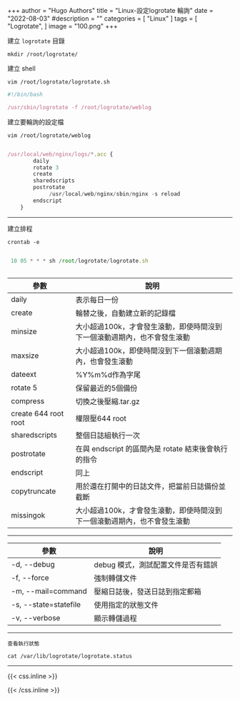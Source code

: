 +++
author = "Hugo Authors"
title = "Linux-設定logrotate 輪詢"
date = "2022-08-03"
#description = ""
categories = [
    "Linux"
]
tags = [
    "Logrotate",
]
image = "100.png"
+++


建立 `logrotate` 目錄

    mkdir /root/logrotate/

建立 shell
    
    vim /root/logrotate/logrotate.sh
    
```javascript
#!/bin/bash

/usr/sbin/logrotate -f /root/logrotate/weblog

```
     
建立要輪詢的設定檔

    vim /root/logrotate/weblog
    
```javascript

/usr/local/web/nginx/logs/*.acc {
        daily
        rotate 3
        create
        sharedscripts
        postrotate
             /usr/local/web/nginx/sbin/nginx -s reload
        endscript
    }   
```
    
---
    
建立排程

    crontab -e
    
```javascript

 10 05 * * * sh /root/logrotate/logrotate.sh
 
```

| 參數 | 說明 |
| --- | --- |
| daily | 表示每日一份 |
| create | 輪替之後，自動建立新的記錄檔 |
| minsize | 大小超過100k，才會發生滾動，即使時間沒到下一個滾動週期內，也不會發生滾動 |
| maxsize | 大小超過100k，即使時間沒到下一個滾動週期內，也會發生滾動 |
| dateext | %Y%m%d作為字尾 |
| rotate 5 | 保留最近的5個備份 |
| compress | 切換之後壓縮.tar.gz |
| create 644 root root | 權限壓644 root |
| sharedscripts | 整個日誌組執行一次 |
| postrotate | 在與 endscript 的區間內是 rotate 結束後會執行的指令 |
| endscript | 同上 |
| copytruncate | 用於還在打開中的日誌文件，把當前日誌備份並截斷 |
| missingok | 大小超過100k，才會發生滾動，即使時間沒到下一個滾動週期內，也不會發生滾動 |

---

| 參數 | 說明 |
| --- | --- |
| -d, --debug | debug 模式，測試配置文件是否有錯誤 |
| -f, --force | 強制轉儲文件 |
| -m, --mail=command | 壓縮日誌後，發送日誌到指定郵箱 |
| -s, --state=statefile | 使用指定的狀態文件 |
| -v, --verbose | 顯示轉儲過程 |

---

    查看執行狀態
    
    cat /var/lib/logrotate/logrotate.status


***

{{< css.inline >}}
<style>
.emojify {
	font-family: Apple Color Emoji, Segoe UI Emoji, NotoColorEmoji, Segoe UI Symbol, Android Emoji, EmojiSymbols;
	font-size: 2rem;
	vertical-align: middle;
}
@media screen and (max-width:650px) {
  .nowrap {
    display: block;
    margin: 25px 0;
  }
}
</style>
{{< /css.inline >}}
